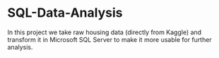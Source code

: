 # SQL-Data-Analysis

In this project we take raw housing data (directly from Kaggle) and transform it in Microsoft SQL Server to make it more usable for further analysis.
